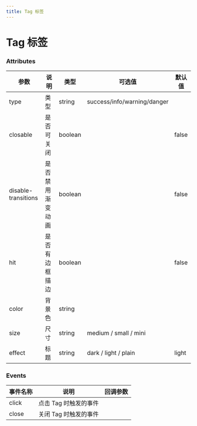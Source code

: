 ```yaml
---
title: Tag 标签
---
```

# Tag 标签 <Badge text="pass" type="success"/> <Badge text="0.0.1"/>

<ClientOnly>
  <tag-></tag->
</ClientOnly>

### Attributes

| 参数 | 说明 | 类型 | 可选值 | 默认值 |
| ---- | ---- | ---- | ---- | ---- |
| type | 类型 | string  | success/info/warning/danger |  |
| closable | 是否可关闭 | boolean  |  | false |
| disable-transitions | 是否禁用渐变动画 | boolean  |  | false |
| hit | 是否有边框描边 | boolean  |  | false |
| color | 背景色 | string  |  |  |
| size | 尺寸 | string  | medium / small / mini |  |
| effect | 标题 | string  | dark / light / plain | light |

### Events

| 事件名称 | 说明 | 回调参数 |
| ---- | ---- | ---- |
| click | 点击 Tag 时触发的事件 |  |
| close | 关闭 Tag 时触发的事件 |  |

